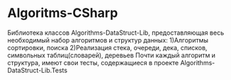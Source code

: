 # Algoritms-CSharp
Библиотека классов Algorithms-DataStruct-Lib, предоставляющая весь необходимый набор алгоритмов и структур данных:
1)Алгоритмы сортировки, поиска
2)Реализация стека, очереди, дека, списков, символьных таблиц(словарей), деревьев
Почти каждый алгоритм и структура, имеют свои тесты, содержащиеся в проекте Algorithms-DataStruct-Lib.Tests
